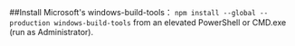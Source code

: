##Install Microsoft's windows-build-tools：
```npm install --global --production windows-build-tools```
 from an elevated PowerShell or CMD.exe (run as Administrator).
##